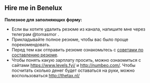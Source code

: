 ## Hire me in Benelux

**Полезное для заполняющих форму:**
* Если вы хотите удалить резюме из канала, напишите мне через телеграм @tomasmor .
* Прикладывайте полное резюме, чтобы ваc было проще порекомендовать. 
* Перед тем как отправить резюме ознакомьтесь с [советами по составлению резюме](cv_tips.md). 
* Чтобы понять какую зарплату просить, можно ознаомиться с сайтами https://www.levels.fyi/ и http://numbeo.com/. Чтобы посчитать сколько денег будет оставаться на руки, можно воспользоваться http://thetax.nl/
